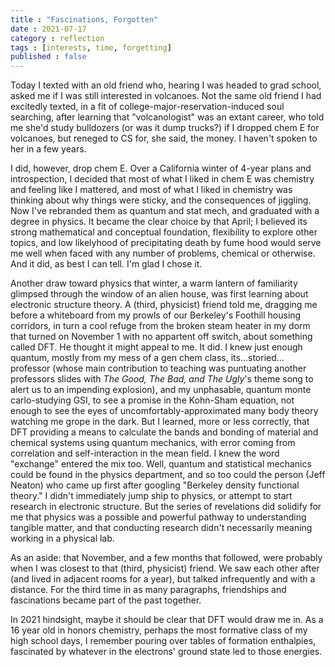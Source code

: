 ```yaml
---
title : "Fascinations, Forgotten"
date : 2021-07-17
category : reflection
tags : [interests, time, forgetting]
published : false
---
```


Today I texted with an old friend who, hearing I was headed to grad school, asked me if I was still interested in volcanoes. 
Not the same old friend I had excitedly texted, in a fit of college-major-reservation-induced soul searching, after learning that "volcanologist" was an extant career, who told me she'd study bulldozers (or was it dump trucks?) if I dropped chem E for volcanoes, but reneged to CS for, she said, the money. 
I haven't spoken to her in a few years. 

I did, however, drop chem E. 
Over a California winter of 4-year plans and introspection, I decided that most of what I liked in chem E was chemistry and feeling like I mattered, and most of what I liked in chemistry was thinking about why things were sticky, and the consequences of jiggling. 
Now I've rebranded them as quantum and stat mech, and graduated with a degree in physics. 
It became the clear choice by that April; I believed its strong mathematical and conceptual foundation, flexibility to explore other topics, and low likelyhood of precipitating death by fume hood would serve me well when faced with any number of problems, chemical or otherwise. 
And it did, as best I can tell. 
I'm glad I chose it. 

Another draw toward physics that winter, a warm lantern of familiarity glimpsed through the window of an alien house, was first learning about electronic structure theory.
A (third, physicist) friend told me, dragging me before a whiteboard from my prowls of our Berkeley's Foothill housing corridors, in turn a cool refuge from the broken steam heater in my dorm that turned on November 1 with no appartent off switch, about something called DFT. 
He thought it might appeal to me. 
It did. 
I knew just enough quantum, mostly from my mess of a gen chem class, its...storied... professor (whose main contribution to teaching was puntuating another professors slides with *The Good, The Bad, and The Ugly*'s theme song to alert us to an impending explosion), and my unphasable, quantum monte carlo-studying GSI, to see a promise in the Kohn-Sham equation, not enough to see the eyes of uncomfortably-approximated many body theory watching me grope in the dark. 
But I learned, more or less correctly, that DFT providing a means to calculate the bands and bonding of material and chemical systems using quantum mechanics, with error coming from correlation and self-interaction in the mean field. 
I knew the word "exchange" entered the mix too. 
Well, quantum and statistical mechanics could be found in the physics department, and so too could the person (Jeff Neaton) who came up first after googling "Berkeley density functional theory."
I didn't immediately jump ship to physics, or attempt to start research in electronic structure. 
But the series of revelations did solidify for me that physics was a possible and powerful pathway to understanding tangible matter, and that conducting research didn't necessarily meaning working in a physical lab. 

As an aside: that November, and a few months that followed, were probably when I was closest to that (third, physicist) friend. We saw each other after (and lived in adjacent rooms for a year), but talked infrequently and with a distance. For the third time in as many paragraphs, friendships and fascinations became part of the past together. 

In 2021 hindsight, maybe it should be clear that DFT would draw me in. 
As a 16 year old in honors chemistry, perhaps the most formative class of my high school days, I remember pouring over tables of formation enthalpies, fascinated by whatever in the electrons' ground state led to those energies. 
